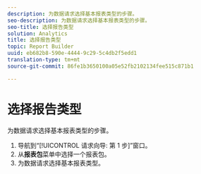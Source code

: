 ```yaml
---
description: 为数据请求选择基本报表类型的步骤。
seo-description: 为数据请求选择基本报表类型的步骤。
seo-title: 选择报告类型
solution: Analytics
title: 选择报告类型
topic: Report Builder
uuid: eb682b8-590e-4444-9c29-5c4db2f5edd1
translation-type: tm+mt
source-git-commit: 86fe1b3650100a05e52fb2102134fee515c871b1

---
```



# 选择报告类型

为数据请求选择基本报表类型的步骤。

1. 导航到“[!UICONTROL 请求向导: 第 1 步]”窗口。
1.  从&#x200B;**报表包**&#x200B;菜单中选择一个报表包。
1. 为数据请求选择基本报表类型。
